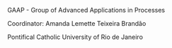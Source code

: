 GAAP - Group of Advanced Applications in Processes

Coordinator: Amanda Lemette Teixeira Brandão

Pontifical Catholic University of Rio de Janeiro

<!---
GAAP-PUCRIO/GAAP-PUCRIO is a ✨ special ✨ repository because its `README.md` (this file) appears on your GitHub profile.
You can click the Preview link to take a look at your changes.
--->
